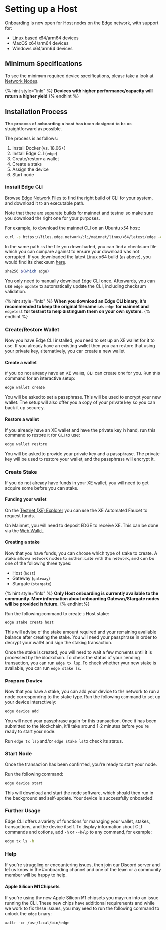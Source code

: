 # Setting up a Host

Onboarding is now open for Host nodes on the Edge network, with support for:

* Linux based x64/arm64 devices
* MacOS x64/arm64 devices
* Windows x64/arm64 devices

## Minimum Specifications

To see the minimum required device specifications, please take a look at [Network Nodes](https://wiki.edge.network/contributing-to-the-network/network-nodes).

{% hint style="info" %}
**Devices with higher performance/capacity will return a higher yield**
{% endhint %}

## Installation Process

The process of onboarding a host has been designed to be as straightforward as possible.

The process is as follows:

1. Install Docker (vs. 18.06+)
2. Install Edge CLI (`edge`)
3. Create/restore a wallet
4. Create a stake
5. Assign the device
6. Start node

### Install Edge CLI

Browse [Edge Network Files](https://files.edge.network/cli/) to find the right build of CLI for your system, and download it to an executable path.

Note that there are separate builds for mainnet and testnet so make sure you download the right one for your purposes.

For example, to download the mainnet CLI on an Ubuntu x64 host:

```bash
curl -s https://files.edge.network/cli/mainnet/linux/x64/latest/edge -o /usr/local/bin/edge && chmod +x /usr/local/bin/edge
```

In the same path as the file you downloaded, you can find a checksum file which you can compare against to ensure your download was not corrupted. If you downloaded the latest Linux x64 build (as above), you would find its checksum [here](https://files.edge.network/cli/mainnet/linux/x64/latest/checksum).

```bash
sha256 $(which edge)
```

You only need to manually download Edge CLI once. Afterwards, you can use `edge update` to automatically update the CLI, including checksum validation.

{% hint style="info" %}
**When you download an Edge CLI binary, it's recommended to keep the original filename i.e.** `edge` **for mainnet and** `edgetest` **for testnet to help distinguish them on your own system.**
{% endhint %}

### Create/Restore Wallet

Now you have Edge CLI installed, you need to set up an XE wallet for it to use. If you already have an existing wallet then you can restore that using your private key, alternatively, you can create a new wallet.

#### Create a wallet

If you do not already have an XE wallet, CLI can create one for you. Run this command for an interactive setup:

```bash
edge wallet create
```

You will be asked to set a passphrase. This will be used to encrypt your new wallet. The setup will also offer you a copy of your private key so you can back it up securely.

#### Restore a wallet

If you already have an XE wallet and have the private key in hand, run this command to restore it for CLI to use:

```bash
edge wallet restore
```

You will be asked to provide your private key and a passphrase. The private key will be used to restore your wallet, and the passphrase will encrypt it.

### Create Stake

If you do not already have funds in your XE wallet, you will need to get acquire some before you can stake.

#### Funding your wallet

On the [Testnet (XE) Explorer](https://test.network) you can use the XE Automated Faucet to request funds.

On Mainnet, you will need to deposit EDGE to receive XE. This can be done via the [Web Wallet](https://wallet.xe.network).

#### Creating a stake

Now that you have funds, you can choose which type of stake to create. A stake allows network nodes to authenticate with the network, and can be one of the following three types:

* Host (`host`)
* Gateway (`gateway`)
* Stargate (`stargate`)

{% hint style="info" %}
**Only Host onboarding is currently available to the community. More information about onboarding Gateway/Stargate nodes will be provided in future.**
{% endhint %}

Run the following command to create a Host stake:

```bash
edge stake create host
```

This will advise of the stake amount required and your remaining available balance after creating the stake. You will need your passphrase in order to decrypt your wallet and sign the staking transaction.

Once the stake is created, you will need to wait a few moments until it is processed by the blockchain. To check the status of your pending transaction, you can run `edge tx lsp`. To check whether your new stake is available, you can run `edge stake ls`.

### Prepare Device

Now that you have a stake, you can add your device to the network to run a node corresponding to the stake type. Run the following command to set up your device interactively:

```bash
edge device add
```

You will need your passphrase again for this transaction. Once it has been submitted to the blockchain, it'll take around 1-2 minutes before you're ready to start your node.

Run `edge tx lsp` and/or `edge stake ls` to check its status.

### Start Node

Once the transaction has been confirmed, you're ready to start your node.

Run the following command:

```bash
edge device start
```

This will download and start the node software, which should then run in the background and self-update. Your device is successfully onboarded!

### Further Usage

Edge CLI offers a variety of functions for managing your wallet, stakes, transactions, and the device itself. To display information about CLI commands and options, add `-h` or `--help` to any command, for example:

```bash
edge tx ls -h
```

### Help

If you're struggling or encountering issues, then join our Discord server and let us know in the #onboarding channel and one of the team or a community member will be happy to help.

#### Apple Silicon M1 Chipsets

If you're using the new Apple Silicon M1 chipsets you may run into an issue running the CLI. These new chips have additional requirements and while we work to fix these issues, you may need to run the following command to unlock the `edge` binary:

```
xattr -cr /usr/local/bin/edge
```
